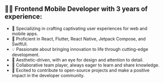 ## 👨‍💻 Frontend Mobile Developer with 3 years of experience:

- 📱 Specializing in crafting captivating user experiences for web and mobile apps.
- 🌟 Proficient in React, Flutter, React Native, Jetpack Compose, and SwiftUI.
- 💡 Passionate about bringing innovation to life through cutting-edge development.
- 🎨 Aesthetic-driven, with an eye for design and attention to detail.
- 🤝 Collaborative team player, always eager to learn and share knowledge.
- 🚀 Excited to contribute to open-source projects and make a positive impact in the developer community.

<!---
jezsdaniel/jezsdaniel is a ✨ special ✨ repository because its `README.md` (this file) appears on your GitHub profile.
You can click the Preview link to take a look at your changes.
--->
